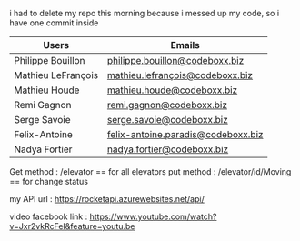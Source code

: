 

i had to delete my repo this morning because i messed up my code, so i have one commit inside 

| Users  | Emails                    |
| ------------- | ------------------------------ |
| Philippe Bouillon     | philippe.bouillon@codeboxx.biz     |
| Mathieu LeFrançois  | mathieu.lefrançois@codeboxx.biz   |
| Mathieu Houde | mathieu.houde@codeboxx.biz |
| Remi Gagnon | remi.gagnon@codeboxx.biz  |
| Serge Savoie | serge.savoie@codeboxx.biz  |
| Felix-Antoine | felix-antoine.paradis@codeboxx.biz|
| Nadya Fortier  | nadya.fortier@codeboxx.biz   |



Get method : /elevator   == for  all elevators
put method : /elevator/id/Moving   == for change status 

my API url : https://rocketapi.azurewebsites.net/api/

video facebook link : https://www.youtube.com/watch?v=Jxr2vkRcFeI&feature=youtu.be
